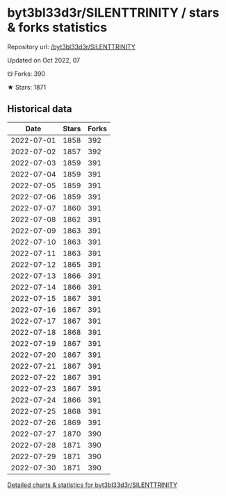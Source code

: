 # byt3bl33d3r/SILENTTRINITY / stars & forks statistics

Repository url: [/byt3bl33d3r/SILENTTRINITY](https://github.com/byt3bl33d3r/SILENTTRINITY)

Updated on Oct 2022, 07

☋ Forks: 390

★ Stars: 1871

## Historical data
| Date | Stars | Forks |
|------|-------|-------|
| 2022-07-01 | 1858 | 392 | 
| 2022-07-02 | 1857 | 392 | 
| 2022-07-03 | 1859 | 391 | 
| 2022-07-04 | 1859 | 391 | 
| 2022-07-05 | 1859 | 391 | 
| 2022-07-06 | 1859 | 391 | 
| 2022-07-07 | 1860 | 391 | 
| 2022-07-08 | 1862 | 391 | 
| 2022-07-09 | 1863 | 391 | 
| 2022-07-10 | 1863 | 391 | 
| 2022-07-11 | 1863 | 391 | 
| 2022-07-12 | 1865 | 391 | 
| 2022-07-13 | 1866 | 391 | 
| 2022-07-14 | 1866 | 391 | 
| 2022-07-15 | 1867 | 391 | 
| 2022-07-16 | 1867 | 391 | 
| 2022-07-17 | 1867 | 391 | 
| 2022-07-18 | 1868 | 391 | 
| 2022-07-19 | 1867 | 391 | 
| 2022-07-20 | 1867 | 391 | 
| 2022-07-21 | 1867 | 391 | 
| 2022-07-22 | 1867 | 391 | 
| 2022-07-23 | 1867 | 391 | 
| 2022-07-24 | 1866 | 391 | 
| 2022-07-25 | 1868 | 391 | 
| 2022-07-26 | 1869 | 391 | 
| 2022-07-27 | 1870 | 390 | 
| 2022-07-28 | 1871 | 390 | 
| 2022-07-29 | 1871 | 390 | 
| 2022-07-30 | 1871 | 390 | 


[Detailed charts & statistics for byt3bl33d3r/SILENTTRINITY](https://reviewgithub.com/rep/byt3bl33d3r/SILENTTRINITY)
